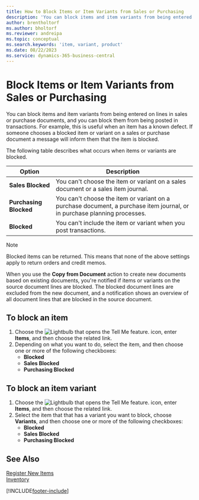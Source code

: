 ```yaml
---
title: How to Block Items or Item Variants from Sales or Purchasing
description: 'You can block items and item variants from being entered on lines in sales or purchase documents, as well as from being posted in a transaction.'
author: brentholtorf
ms.author: bholtorf
ms.reviewer: andreipa
ms.topic: conceptual
ms.search.keywords: 'item, variant, product'
ms.date: 08/22/2023
ms.service: dynamics-365-business-central
---
```

# <a name="block-items-or-item-variants-from-sales-or-purchasing"></a>Block Items or Item Variants from Sales or Purchasing

You can block items and item variants from being entered on lines in sales or purchase documents, and you can block them from being posted in transactions. For example, this is useful when an item has a known defect. If someone chooses a blocked item or variant on a sales or purchase document a message will inform them that the item is blocked.

The following table describes what occurs when items or variants are blocked.  

|Option|Description|  
|--------------------|------------|  
|**Sales Blocked**|You can't choose the item or variant on a sales document or a sales item journal.|  
|**Purchasing Blocked**|You can't choose the item or variant on a purchase document, a purchase item journal, or in purchase planning processes.|  
|**Blocked**|You can't include the item or variant when you post transactions.|  

> [!NOTE]
> Blocked items can be returned. This means that none of the above settings apply to return orders and credit memos.

When you use the **Copy from Document** action to create new documents based on existing documents, you're notified if items or variants on the source document lines are blocked. The blocked document lines are excluded from the new document, and a notification shows an overview of all document lines that are blocked in the source document.

## <a name="to-block-an-item"></a>To block an item

1. Choose the ![Lightbulb that opens the Tell Me feature.](media/ui-search/search_small.png "Tell me what you want to do") icon, enter **Items**, and then choose the related link.  
2. Depending on what you want to do, select the item, and then choose one or more of the following checkboxes:
    * **Blocked**
    * **Sales Blocked**
    * **Purchasing Blocked**  

## <a name="to-block-an-item-variant"></a>To block an item variant

1. Choose the ![Lightbulb that opens the Tell Me feature.](media/ui-search/search_small.png "Tell me what you want to do") icon, enter **Items**, and then choose the related link.  
2. Select the item that that has a variant you want to block, choose **Variants**, and then choose one or more of the following checkboxes:  
    * **Blocked**
    * **Sales Blocked**
    * **Purchasing Blocked**

## <a name="see-also"></a>See Also

[Register New Items](inventory-how-register-new-items.md)  
[Inventory](inventory-manage-inventory.md)  

[!INCLUDE[footer-include](includes/footer-banner.md)]
